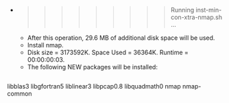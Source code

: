 * >>>>>>>>> Running inst-min-con-xtra-nmap.sh ...
  * After this operation, 29.6 MB of additional disk space will be used.
  * Install nmap.
  * Disk size = 3173592K. Space Used = 36364K. Runtime = 00:00:00:03.
  * The following NEW packages will be installed:
  ```bash
libblas3 libgfortran5 liblinear3 libpcap0.8 libquadmath0
nmap nmap-common
  ```

